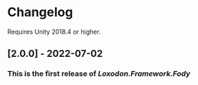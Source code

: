 # Changelog

Requires Unity 2018.4 or higher.

## [2.0.0] - 2022-07-02
### This is the first release of *Loxodon.Framework.Fody*

